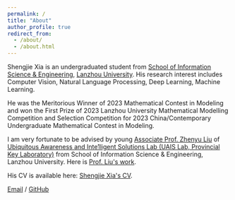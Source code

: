 ```yaml
---
permalink: /
title: "About"
author_profile: true
redirect_from: 
  - /about/
  - /about.html
---
```


Shengjie Xia is an undergraduated student from [School of Information Science & Engineering](https://xxxyen.lzu.edu.cn/), [Lanzhou University](https://en.lzu.edu.cn/). His research interest includes Computer Vision, Natural Language Processing, Deep Learning, Machine Learning.

He was the Meritorious Winner of 2023 Mathematical Contest in Modeling and won the First Prize of 2023 Lanzhou University Mathematical Modelling Competition and Selection Competition for 2023 China/Contemporary Undergraduate Mathematical Contest in Modeling.

I am very fortunate to be advised by young [Associate Prof. Zhenyu Liu](https://xxxy.lzu.edu.cn/shiziduiwu/jiaoshiduiwu/fujiaoshou/2020/0922/133067.html) of [Ubiquitous Awareness and Inte1ligent Solutions Lab (UAIS Lab, Provincial Key Laboratory)](https://uais.lzu.edu.cn/en/) from School of Information Science & Engineering, Lanzhou University. Here is [Prof. Liu's work](https://www.researchgate.net/profile/Zhenyu-Liu-12).

His CV is available here: [Shengjie Xia's CV](http://xiashj2021.github.io/cv/).

[Email](mailto:xiashj21@lzu.edu.cn) / [GitHub](https://github.com/xiashj2021)
